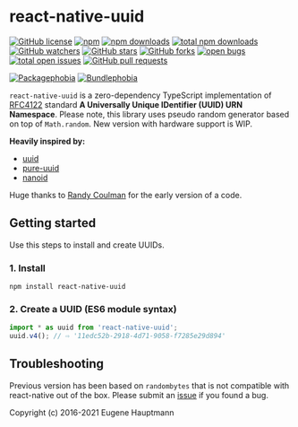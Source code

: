 # react-native-uuid

[![GitHub license](https://img.shields.io/github/license/eugenehp/react-native-uuid.svg?color=blue&style=for-the-badge)](./LICENSE)
[![npm](https://img.shields.io/npm/v/react-native-uuid.svg?color=green&style=for-the-badge)](https://www.npmjs.com/package/react-native-uuid)
[![npm downloads](https://img.shields.io/npm/dw/react-native-uuid.svg?label=npm%20downloads&style=for-the-badge)](https://npmcharts.com/compare/react-native-uuid?minimal=true)
[![total npm downloads](https://img.shields.io/npm/dt/react-native-uuid.svg?label=total%20npm%20downloads&style=for-the-badge)](https://npmcharts.com/compare/react-native-uuid?minimal=true)
[![GitHub watchers](https://img.shields.io/github/watchers/eugenehp/react-native-uuid.svg?style=for-the-badge)](https://github.com/eugenehp/react-native-uuid/watchers)
[![GitHub stars](https://img.shields.io/github/stars/eugenehp/react-native-uuid.svg?label=GitHub%20stars&style=for-the-badge)](https://github.com/eugenehp/react-native-uuid/stargazers)
[![GitHub forks](https://img.shields.io/github/forks/eugenehp/react-native-uuid.svg?style=for-the-badge)](https://github.com/eugenehp/react-native-uuid/network/members)
[![open bugs](https://img.shields.io/github/issues-raw/eugenehp/react-native-uuid/bug.svg?color=d73a4a&label=open%20bugs&style=for-the-badge)](https://github.com/eugenehp/react-native-uuid/issues?utf8=%E2%9C%93&q=is%3Aissue+is%3Aopen+label%3Abug)
[![total open issues](https://img.shields.io/github/issues-raw/eugenehp/react-native-uuid.svg?label=total%20open%20issues&style=for-the-badge)](https://github.com/eugenehp/react-native-uuid/issues)
[![GitHub pull requests](https://img.shields.io/github/issues-pr-raw/eugenehp/react-native-uuid.svg?style=for-the-badge)](https://github.com/eugenehp/react-native-uuid/pulls)

[![Packagephobia](https://badgen.net/packagephobia/install/react-native-uuid)](https://packagephobia.com/result?p=react-native-uuid)
[![Bundlephobia](https://badgen.net/bundlephobia/min/react-native-uuid)](https://bundlephobia.com/result?p=react-native-uuid@2.0.0)

`react-native-uuid` is a zero-dependency TypeScript implementation of [RFC4122](https://tools.ietf.org/html/rfc4122) standard **A Universally Unique IDentifier (UUID) URN Namespace**. Please note, this library uses pseudo random generator based on top of `Math.random`. New version with hardware support is WIP.

**Heavily inspired by:**

- [uuid](https://github.com/uuidjs/uuid)
- [pure-uuid](https://github.com/rse/pure-uuid)
- [nanoid](https://www.npmjs.com/package/nanoid)

Huge thanks to [Randy Coulman](https://github.com/randycoulman) for the early version of a code.

## Getting started

Use this steps to install and create UUIDs.

### 1. Install

```shell
npm install react-native-uuid
```

### 2. Create a UUID (ES6 module syntax)

```javascript
import * as uuid from 'react-native-uuid';
uuid.v4(); // ⇨ '11edc52b-2918-4d71-9058-f7285e29d894'
```

## Troubleshooting

Previous version has been based on `randombytes` that is not compatible with react-native out of the box.
Please submit an [issue](https://github.com/eugenehp/react-native-uuid/issues) if you found a bug.


Copyright (c) 2016-2021 Eugene Hauptmann
